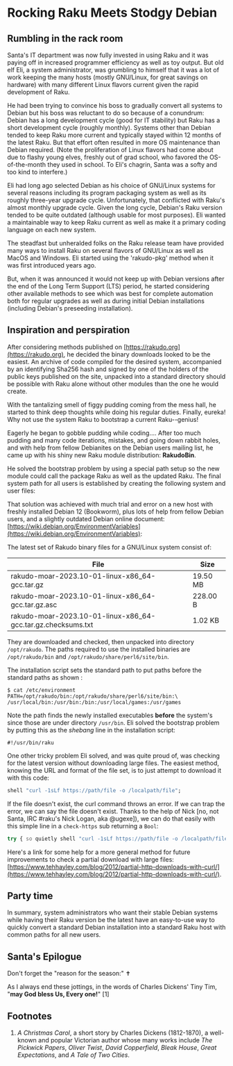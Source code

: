 Rocking Raku Meets Stodgy Debian
================================

Rumbling in the rack room
-------------------------

Santa's IT department was now fully invested in using Raku and it was paying off in increased programmer efficiency as well as toy output. But old elf Eli, a system administrator, was grumbling to himself that it was a lot of work keeping the many hosts (mostly GNU/Linux, for great savings on hardware) with many different Linux flavors current given the rapid development of Raku.

He had been trying to convince his boss to gradually convert all systems to Debian but his boss was reluctant to do so because of a conundrum: Debian has a long development cycle (good for IT stability) but Raku has a short development cycle (roughly monthly). Systems other than Debian tended to keep Raku more current and typically stayed within 12 months of the latest Raku. But that effort often resulted in more OS maintenance than Debian required. (Note the proliferation of Linux flavors had come about due to flashy young elves, freshly out of grad school, who favored the OS-of-the-month they used in school. To Eli's chagrin, Santa was a softy and too kind to interfere.)

Eli had long ago selected Debian as his choice of GNU/Linux systems for several reasons including its program packaging system as well as its roughly three-year upgrade cycle. Unfortunately, that conflicted with Raku's almost monthly upgrade cycle. Given the long cycle, Debian's Raku version tended to be quite outdated (although usable for most purposes). Eli wanted a maintainable way to keep Raku current as well as make it a primary coding language on each new system.

The steadfast but unheralded folks on the Raku release team have provided many ways to install Raku on several flavors of GNU/Linux as well as MacOS and Windows. Eli started using the 'rakudo-pkg' method when it was first introduced years ago.

But, when it was announced it would not keep up with Debian versions after the end of the Long Term Support (LTS) period, he started considering other available methods to see which was best for complete automation both for regular upgrades as well as during initial Debian installations (including Debian's preseeding installation).

Inspiration and perspiration
----------------------------

After considering methods published on [https://rakudo.org](https://rakudo.org), he decided the binary downloads looked to be the easiest. An archive of code compiled for the desired system, accompanied by an identifying Sha256 hash and signed by one of the holders of the public keys published on the site, unpacked into a standard directory should be possible with Raku alone without other modules than the one he would create.

With the tantalizing smell of figgy pudding coming from the mess hall, he started to think deep thoughts while doing his regular duties. Finally, eureka! Why not use the system Raku to bootstrap a current Raku--genius!

Eagerly he began to gobble pudding while coding.... After too much pudding and many code iterations, mistakes, and going down rabbit holes, and with help from fellow Debianites on the Debian users mailing list, he came up with his shiny new Raku module distribution: **RakudoBin**.

He solved the bootstrap problem by using a special path setup so the new module could call the package Raku as well as the updated Raku. The final system path for all users is established by creating the following system and user files:

That solution was achieved with much trial and error on a new host with freshly installed Debian 12 (Bookworm), plus lots of help from fellow Debian users, and a slightly outdated Debian online document: [https://wiki.debian.org/EnvironmentVariables](https://wiki.debian.org/EnvironmentVariables):

The latest set of Rakudo binary files for a GNU/Linux system consist of:

| File                                                         | Size     |
| ------------------------------------------------------------ | -------- |
| rakudo-moar-2023.10-01-linux-x86_64-gcc.tar.gz               | 19.50 MB |
| rakudo-moar-2023.10-01-linux-x86_64-gcc.tar.gz.asc           | 228.00 B |
| rakudo-moar-2023.10-01-linux-x86_64-gcc.tar.gz.checksums.txt | 1.02 KB  |

They are downloaded and checked, then unpacked into directory `/opt/rakudo`. The paths required to use the installed binaries are `/opt/rakudo/bin` and `/opt/rakudo/share/perl6/site/bin`.

The installation script sets the standard path to put paths before the standard paths as shown :

    $ cat /etc/environment
    PATH=/opt/rakudo/bin:/opt/rakudo/share/perl6/site/bin:\
    /usr/local/bin:/usr/bin:/bin:/usr/local/games:/usr/games

Note the path finds the newly installed executables **before** the system's since those are under directory `/usr/bin`. Eli solved the bootstrap problem by putting this as the *shebang* line in the installation script:

    #!/usr/bin/raku

One other tricky problem Eli solved, and was quite proud of, was checking for the latest version without downloading large files. The easiest method, knowing the URL and format of the file set, is to just attempt to download it with this code:

```raku
shell "curl -1sLf https://path/file -o /localpath/file";
```

If the file doesn't exist, the curl command throws an error. If we can trap the error, we can say the file doesn't exist. Thanks to the help of Nick [no, not Santa, IRC #raku's Nick Logan, aka @ugexe]), we can do that easily with this simple line in a `check-https` sub returning a `Bool`:

```raku
try { so quietly shell "curl -1sLf https://path/file -o /localpath/file" } // False;
```

Here's a link for some help for a more general method for future improvements to check a partial download with large files: [https://www.tehhayley.com/blog/2012/partial-http-downloads-with-curl/](https://www.tehhayley.com/blog/2012/partial-http-downloads-with-curl/).

Party time
----------

In summary, system administrators who want their stable Debian systems while having their Raku version be the latest have an easy-to-use way to quickly convert a standard Debian installation into a standard Raku host with common paths for all new users.

Santa's Epilogue
----------------

Don't forget the "reason for the season:" ✝

As I always end these jottings, in the words of Charles Dickens' Tiny Tim, "**may God bless Us, Every one!**" [1]

Footnotes
---------

1. *A Christmas Carol*, a short story by Charles Dickens (1812-1870), a well-known and popular Victorian author whose many works include *The Pickwick Papers*, *Oliver Twist*, *David Copperfield*, *Bleak House*, *Great Expectations*, and *A Tale of Two Cities*.
